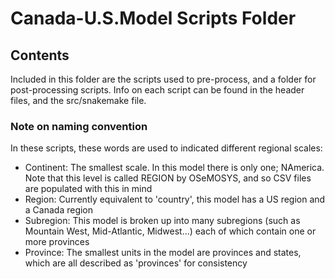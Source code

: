 # Canada-U.S.Model Scripts Folder

## Contents
Included in this folder are the scripts used to pre-process, and a folder for post-processing scripts. Info on each script can be found in the header files, and the src/snakemake file.

### Note on naming convention
In these scripts, these words are used to indicated different regional scales:

- Continent: The smallest scale. In this model there is only one; NAmerica. Note that this level is called REGION by OSeMOSYS, and so CSV files are populated with this in mind
- Region: Currently equivalent to 'country', this model has a US region and a Canada region
- Subregion: This model is broken up into many subregions (such as Mountain West, Mid-Atlantic, Midwest...) each of which contain one or more provinces
- Province: The smallest units in the model are provinces and states, which are all described as 'provinces' for consistency